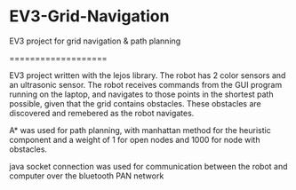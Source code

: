 EV3-Grid-Navigation
===================

EV3 project for grid navigation &amp; path planning

===================

EV3 project written with the lejos library. The robot has 2 color sensors and an ultrasonic sensor. 
The robot receives commands from the GUI program running on the laptop, and navigates to those points in the shortest path possible, given that the grid contains obstacles. These obstacles are discovered and remebered as the robot navigates. 

A* was used for path planning, with manhattan method for the heuristic component and a weight of 1 for open nodes and 1000 for node with obstacles.

java socket connection was used for communication between the robot and computer over the bluetooth PAN network
